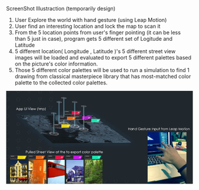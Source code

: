 ScreenShot Illustraction (temporarily design)

1. User Explore the world with hand gesture (using Leap Motion)
2. User find an interesting location and lock the map to scan it
3. From the 5 location points from user's finger pointing (it can be less than 5 just in case), program gets 5 different set of Logitude and Latitude
4. 5 different location( Longitude , Latitude )'s 5 different street view images will be loaded and evaluated to export 5 different palettes based on the picture's color information.
5. Those 5 different color palettes will be used to run a simulation to find 1 drawing from classical masterpiece library that has most-matched color palette to the collected color palettes.

![Example Image](../project_images/prog3.jpg?raw=true "Example Image")

